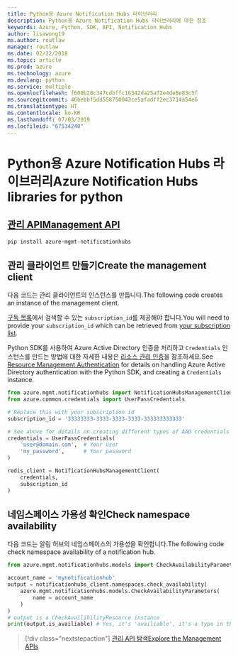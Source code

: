 ```yaml
---
title: Python용 Azure Notification Hubs 라이브러리
description: Python용 Azure Notification Hubs 라이브러리에 대한 참조
keywords: Azure, Python, SDK, API, Notification Hubs
author: lisawong19
ms.author: routlaw
manager: routlaw
ms.date: 02/22/2018
ms.topic: article
ms.prod: azure
ms.technology: azure
ms.devlang: python
ms.service: multiple
ms.openlocfilehash: f600b28c347cdbffc16342da25a72e4de8e83c5f
ms.sourcegitcommit: 46bebbf5dd558750043ce5afadff2ec3714a54e6
ms.translationtype: HT
ms.contentlocale: ko-KR
ms.lasthandoff: 07/03/2019
ms.locfileid: "67534240"
---
```

# <a name="azure-notification-hubs-libraries-for-python"></a><span data-ttu-id="cf654-104">Python용 Azure Notification Hubs 라이브러리</span><span class="sxs-lookup"><span data-stu-id="cf654-104">Azure Notification Hubs libraries for python</span></span>

## <a name="management-apipythonapioverviewazurenotificationhubsmanagement"></a>[<span data-ttu-id="cf654-105">관리 API</span><span class="sxs-lookup"><span data-stu-id="cf654-105">Management API</span></span>](/python/api/overview/azure/notificationhubs/management)

```bash
pip install azure-mgmt-notificationhubs
```

## <a name="create-the-management-client"></a><span data-ttu-id="cf654-106">관리 클라이언트 만들기</span><span class="sxs-lookup"><span data-stu-id="cf654-106">Create the management client</span></span>

<span data-ttu-id="cf654-107">다음 코드는 관리 클라이언트의 인스턴스를 만듭니다.</span><span class="sxs-lookup"><span data-stu-id="cf654-107">The following code creates an instance of the management client.</span></span>

<span data-ttu-id="cf654-108">[구독 목록](https://manage.windowsazure.com/#Workspaces/AdminTasks/SubscriptionMapping)에서 검색할 수 있는 ``subscription_id``를 제공해야 합니다.</span><span class="sxs-lookup"><span data-stu-id="cf654-108">You will need to provide your ``subscription_id`` which can be retrieved from [your subscription list](https://manage.windowsazure.com/#Workspaces/AdminTasks/SubscriptionMapping).</span></span>

<span data-ttu-id="cf654-109">Python SDK를 사용하여 Azure Active Directory 인증을 처리하고 ``Credentials`` 인스턴스를 만드는 방법에 대한 자세한 내용은 [리소스 관리 인증](/python/azure/python-sdk-azure-authenticate)을 참조하세요.</span><span class="sxs-lookup"><span data-stu-id="cf654-109">See [Resource Management Authentication](/python/azure/python-sdk-azure-authenticate) for details on handling Azure Active Directory authentication with the Python SDK, and creating a ``Credentials`` instance.</span></span>

```python
from azure.mgmt.notificationhubs import NotificationHubsManagementClient
from azure.common.credentials import UserPassCredentials

# Replace this with your subscription id
subscription_id = '33333333-3333-3333-3333-333333333333'

# See above for details on creating different types of AAD credentials
credentials = UserPassCredentials(
    'user@domain.com',  # Your user
    'my_password',      # Your password
)

redis_client = NotificationHubsManagementClient(
    credentials,
    subscription_id
)
```

## <a name="check-namespace-availability"></a><span data-ttu-id="cf654-110">네임스페이스 가용성 확인</span><span class="sxs-lookup"><span data-stu-id="cf654-110">Check namespace availability</span></span>

<span data-ttu-id="cf654-111">다음 코드는 알림 허브의 네임스페이스의 가용성을 확인합니다.</span><span class="sxs-lookup"><span data-stu-id="cf654-111">The following code check namespace availability of a notification hub.</span></span>

```python
from azure.mgmt.notificationhubs.models import CheckAvailabilityParameters

account_name = 'mynotificationhub'
output = notificationhubs_client.namespaces.check_availability(
    azure.mgmt.notificationhubs.models.CheckAvailabilityParameters(
        name = account_name
    )
)
# output is a CheckAvailibilityResource instance
print(output.is_availiable) # Yes, it's 'availiable', it's a typo in the REST API
```

> [!div class="nextstepaction"]
> [<span data-ttu-id="cf654-112">관리 API 탐색</span><span class="sxs-lookup"><span data-stu-id="cf654-112">Explore the Management APIs</span></span>](/python/api/overview/azure/notificationhubs/management)
